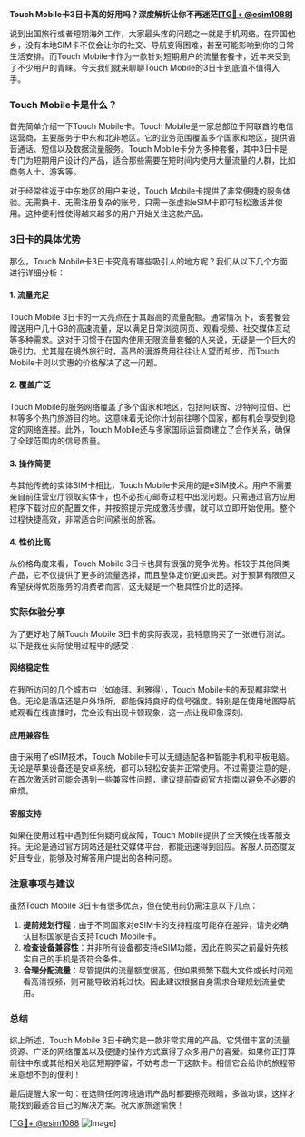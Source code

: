 **Touch Mobile卡3日卡真的好用吗？深度解析让你不再迷茫[[TG💪+ @esim1088](https://t.me/s/esim1088)]**

说到出国旅行或者短期海外工作，大家最头疼的问题之一就是手机网络。在异国他乡，没有本地SIM卡不仅会让你的社交、导航变得困难，甚至可能影响到你的日常生活安排。而Touch Mobile卡作为一款针对短期用户的流量套餐卡，近年来受到了不少用户的青睐。今天我们就来聊聊Touch Mobile的3日卡到底值不值得入手。

### Touch Mobile卡是什么？

首先简单介绍一下Touch Mobile卡。Touch Mobile是一家总部位于阿联酋的电信运营商，主要服务于中东和北非地区。它的业务范围覆盖多个国家和地区，提供语音通话、短信以及数据流量服务。Touch Mobile卡分为多种套餐，其中3日卡是专门为短期用户设计的产品，适合那些需要在短时间内使用大量流量的人群，比如商务人士、游客等。

对于经常往返于中东地区的用户来说，Touch Mobile卡提供了非常便捷的服务体验。无需换卡、无需注册复杂的账号，只需一张虚拟eSIM卡即可轻松激活并使用。这种便利性使得越来越多的用户开始关注这款产品。

### 3日卡的具体优势

那么，Touch Mobile卡3日卡究竟有哪些吸引人的地方呢？我们从以下几个方面进行详细分析：

#### 1. 流量充足
Touch Mobile 3日卡的一大亮点在于其超高的流量配额。通常情况下，该套餐会赠送用户几十GB的高速流量，足以满足日常浏览网页、观看视频、社交媒体互动等多种需求。这对于习惯于在国内使用无限流量套餐的人来说，无疑是一个巨大的吸引力。尤其是在境外旅行时，高昂的漫游费用往往让人望而却步，而Touch Mobile卡则以实惠的价格解决了这一问题。

#### 2. 覆盖广泛
Touch Mobile的服务网络覆盖了多个国家和地区，包括阿联酋、沙特阿拉伯、巴林等多个热门旅游目的地。这意味着无论你计划前往哪个国家，都有机会享受到稳定的网络连接。此外，Touch Mobile还与多家国际运营商建立了合作关系，确保了全球范围内的信号质量。

#### 3. 操作简便
与其他传统的实体SIM卡相比，Touch Mobile卡采用的是eSIM技术。用户不需要亲自前往营业厅领取实体卡，也不必担心邮寄过程中出现问题。只需通过官方应用程序下载对应的配置文件，并按照提示完成激活步骤，就可以立即开始使用。整个过程快捷高效，非常适合时间紧张的旅客。

#### 4. 性价比高
从价格角度来看，Touch Mobile 3日卡也具有很强的竞争优势。相较于其他同类产品，它不仅提供了更多的流量选择，而且整体定价更加亲民。对于预算有限但又希望获得优质服务的消费者而言，这无疑是一个极具性价比的选择。

### 实际体验分享

为了更好地了解Touch Mobile 3日卡的实际表现，我特意购买了一张进行测试。以下是我在实际使用过程中的感受：

#### 网络稳定性
在我所访问的几个城市中（如迪拜、利雅得），Touch Mobile卡的表现都非常出色。无论是酒店还是户外场所，都能保持良好的信号强度。特别是在使用地图导航或观看在线直播时，完全没有出现卡顿现象，这一点让我印象深刻。

#### 应用兼容性
由于采用了eSIM技术，Touch Mobile卡可以无缝适配各种智能手机和平板电脑。无论是苹果设备还是安卓系统，都可以轻松安装并正常使用。不过需要注意的是，在首次激活时可能会遇到一些兼容性问题，建议提前查阅官方指南以避免不必要的麻烦。

#### 客服支持
如果在使用过程中遇到任何疑问或故障，Touch Mobile提供了全天候在线客服支持。无论是通过官方网站还是社交媒体平台，都能迅速得到回应。客服人员态度友好且专业，能够及时解答用户提出的各种问题。

### 注意事项与建议

虽然Touch Mobile 3日卡有很多优点，但在使用前仍需注意以下几点：

1. **提前规划行程**：由于不同国家对eSIM卡的支持程度可能存在差异，请务必确认目标国家是否支持Touch Mobile卡。
2. **检查设备兼容性**：并非所有设备都支持eSIM功能，因此在购买之前最好先核实自己的手机是否符合条件。
3. **合理分配流量**：尽管提供的流量额度很高，但如果频繁下载大文件或长时间观看高清视频，则可能导致消耗过快。因此建议根据自身需求合理规划流量使用。

### 总结

综上所述，Touch Mobile 3日卡确实是一款非常实用的产品。它凭借丰富的流量资源、广泛的网络覆盖以及便捷的操作方式赢得了众多用户的喜爱。如果你正打算前往中东或其他相关地区短期停留，不妨考虑一下这款卡。相信它会给你的旅程带来意想不到的便利！

最后提醒大家一句：在选购任何跨境通讯产品时都要擦亮眼睛，多做功课，这样才能找到最适合自己的解决方案。祝大家旅途愉快！

[[TG💪+ @esim1088](https://t.me/s/esim1088) ![Image](https://i.postimg.cc/4NQfJmqS/Snipaste-2025-05-13-00-14-12.png)]